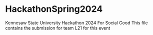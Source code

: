 # HackathonSpring2024
Kennesaw State University Hackathon 2024 For Social Good
This file contains the submission for team L21 for this event 
